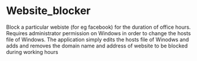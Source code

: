 # Website_blocker
Block a particular webiste (for eg facebook) for the duration of office hours.
Requires administrator permission on Windows in order to change the hosts file of Windows.
The application simply edits the hosts file of Winodws and adds and removes the domain name and address of website to be blocked during working hours
